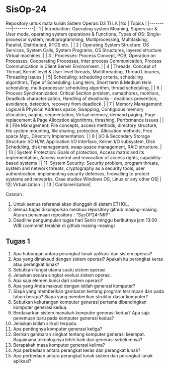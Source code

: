 # SisOp-24
Repository untuk mata kuliah Sistem Operasi D3 TI LA
|No  | Topics |
|----------|----------|
| 1  | Introduction: Operating system Meaning, Supervisor & User mode, operating system operations & Functions, Types of OS: Single-processor system, multiprogramming, Multiprocessing, Multitasking, Parallel, Distributed, RTOS etc. |
| 2  | Operating System Structure: OS Services, System Calls, System Programs, OS Structures, layered structure Virtual machines,       |
| 3  |   Processes: Process Concept, PCB, Operation on Processes, Cooperating Processes, Inter process Communication, Process Communication in Client Server Environment.   |
| 4  |  Threads: Concept of Thread, Kernel level & User level threads, Multithreading, Thread Libraries, Threading Issues     |
| 5|    Scheduling: scheduling criteria, scheduling algorithms, Type of Scheduling: Long term, Short term & Medium term scheduling, multi-processor scheduling algorithm, thread scheduling,   |
| 6  |  Process Synchronization: Critical Section problem, semaphores, monitors, Deadlock characterization, Handling of deadlocks -  deadlock prevention, avoidance, detection, recovery from deadlock.   |
| 7  |  Memory Management: Logical & Physical Address space, Swapping, Contiguous memory allocation, paging, segmentation, Virtual memory, demand paging, Page replacement & Page Allocation algorithms, thrashing, Performance issues    |
| 8  |  File Management: File concepts, access methods, directory structure, file system mounting, file sharing, protection, Allocation methods, Free space Mgt., Directory Implementation.     |
| 9  |  I/O & Secondary Storage Structure: I/O H/W, Application I/O Interface, Kernel I/O subsystem, Disk Scheduling, disk management, swap-space management, RAID structure.    |
| 10  | System Protection: Goals of protection, Access matrix and its implementation, Access control and revocation of access rights, capability-based systems      |
| 11|  System Security: Security problem, program threats, system and network threats, cryptography as a security tools, user authentication, implementing security defenses, firewalling to protect systems and networks. Case studies Windows OS, Linux or any other OS|
| 12| Virtualization |
| 13 | Containerization|

Catatan :
1) Untuk semua referensi akan diunggah di  sistem ETHOL.
2) Semua tugas dikumpulkan melaluui repository github masing-masing. Aturan penamaan repository : "SysOP24-NRP"
3) Deadline pengumpulan tugas hari Senin minggu berikutnya jam 13:00 WIB (commmit terakhir di github masing-masing)


## Tugas 1 
1. Apa hubungan antara perangkat lunak aplikasi dan sistem operasi?
2. Apa yang dimaksud dengan sistem operasi? Apakah itu perangkat keras atau perangkat lunak?
3. Sebutkan fungsi utama suatu sistem operasi.
4. Jelaskan secara singkat evolusi sistem operasi.
5. Apa saja elemen kunci dari sistem operasi?
6. Apa yang Anda maksud dengan istilah generasi komputer?
7. Siapa yang memberikan gambaran tentang program tersimpan dan pada tahun berapa? Siapa yang memberikan struktur dasar komputer?
8. Sebutkan kekurangan komputer generasi pertama dibandingkan komputer generasi kedua.
9. Berdasarkan sistem manakah komputer generasi kedua? Apa saja penemuan baru pada komputer generasi kedua?
10. Jelaskan istilah sirkuit terpadu.
11. Apa pentingnya komputer generasi ketiga?
12. Berikan gambaran singkat tentang komputer generasi keempat. Bagaimana teknologinya lebih baik dari generasi sebelumnya?
13. Berapakah masa komputer generasi kelima?
14. Apa perbedaan antara perangkat keras dan perangkat lunak?
15. Apa perbedaan antara perangkat lunak sistem dan perangkat lunak aplikasi?
